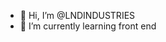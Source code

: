 - 👋 Hi, I’m @LNDINDUSTRIES
- 🌱 I’m currently learning front end  

<!---
LNDINDUSTRIES/LNDINDUSTRIES is a ✨ special ✨ repository because its `README.md` (this file) appears on your GitHub profile.
You can click the Preview link to take a look at your changes.
--->
